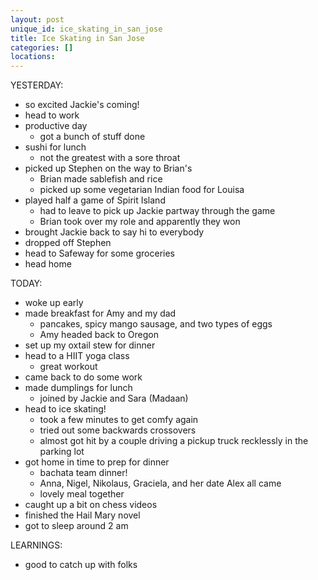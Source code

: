 ```yaml
---
layout: post
unique_id: ice_skating_in_san_jose
title: Ice Skating in San Jose
categories: []
locations: 
---
```


YESTERDAY:
* so excited Jackie's coming!
* head to work
* productive day
  * got a bunch of stuff done
* sushi for lunch
  * not the greatest with a sore throat
* picked up Stephen on the way to Brian's
  * Brian made sablefish and rice
  * picked up some vegetarian Indian food for Louisa
* played half a game of Spirit Island
  * had to leave to pick up Jackie partway through the game
  * Brian took over my role and apparently they won
* brought Jackie back to say hi to everybody
* dropped off Stephen
* head to Safeway for some groceries
* head home

TODAY:
* woke up early
* made breakfast for Amy and my dad
  * pancakes, spicy mango sausage, and two types of eggs
  * Amy headed back to Oregon
* set up my oxtail stew for dinner
* head to a HIIT yoga class
  * great workout
* came back to do some work
* made dumplings for lunch
  * joined by Jackie and Sara (Madaan)
* head to ice skating!
  * took a few minutes to get comfy again
  * tried out some backwards crossovers
  * almost got hit by a couple driving a pickup truck recklessly in the parking lot
* got home in time to prep for dinner
  * bachata team dinner!
  * Anna, Nigel, Nikolaus, Graciela, and her date Alex all came
  * lovely meal together
* caught up a bit on chess videos
* finished the Hail Mary novel
* got to sleep around 2 am
 
LEARNINGS:
* good to catch up with folks

